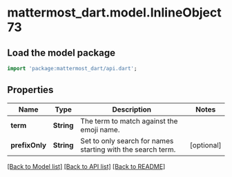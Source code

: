 # mattermost_dart.model.InlineObject73

## Load the model package
```dart
import 'package:mattermost_dart/api.dart';
```

## Properties
Name | Type | Description | Notes
------------ | ------------- | ------------- | -------------
**term** | **String** | The term to match against the emoji name. | 
**prefixOnly** | **String** | Set to only search for names starting with the search term. | [optional] 

[[Back to Model list]](../README.md#documentation-for-models) [[Back to API list]](../README.md#documentation-for-api-endpoints) [[Back to README]](../README.md)


